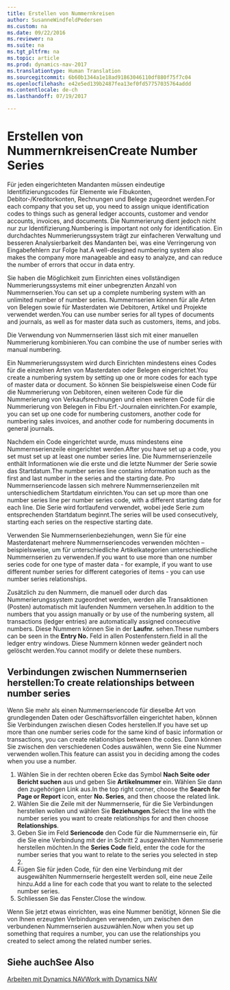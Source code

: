 ```yaml
---
title: Erstellen von Nummernkreisen
author: SusanneWindfeldPedersen
ms.custom: na
ms.date: 09/22/2016
ms.reviewer: na
ms.suite: na
ms.tgt_pltfrm: na
ms.topic: article
ms.prod: dynamics-nav-2017
ms.translationtype: Human Translation
ms.sourcegitcommit: 6b60b1344a1e18ad91863046110df880f75f7c04
ms.openlocfilehash: e42e5ed139b2487fea13ef0fd57757035764addd
ms.contentlocale: de-ch
ms.lasthandoff: 07/19/2017

---
```


# <a name="create-number-series"></a><span data-ttu-id="02009-102">Erstellen von Nummernkreisen</span><span class="sxs-lookup"><span data-stu-id="02009-102">Create Number Series</span></span>

<span data-ttu-id="02009-103">Für jeden eingerichteten Mandanten müssen eindeutige Identifizierungscodes für Elemente wie Fibukonten, Debitor-/Kreditorkonten, Rechnungen und Belege zugeordnet werden.</span><span class="sxs-lookup"><span data-stu-id="02009-103">For each company that you set up, you need to assign unique identification codes to things such as general ledger accounts, customer and vendor accounts, invoices, and documents.</span></span> <span data-ttu-id="02009-104">Die Nummerierung dient jedoch nicht nur zur Identifizierung.</span><span class="sxs-lookup"><span data-stu-id="02009-104">Numbering is important not only for identification.</span></span> <span data-ttu-id="02009-105">Ein durchdachtes Nummerierungssystem trägt zur einfacheren Verwaltung und besseren Analysierbarkeit des Mandanten bei, was eine Verringerung von Eingabefehlern zur Folge hat.</span><span class="sxs-lookup"><span data-stu-id="02009-105">A well-designed numbering system also makes the company more manageable and easy to analyze, and can reduce the number of errors that occur in data entry.</span></span>

<span data-ttu-id="02009-106">Sie haben die Möglichkeit zum Einrichten eines vollständigen Nummerierungssystems mit einer unbegrenzten Anzahl von Nummernserien.</span><span class="sxs-lookup"><span data-stu-id="02009-106">You can set up a complete numbering system with an unlimited number of number series.</span></span> <span data-ttu-id="02009-107">Nummernserien können für alle Arten von Belegen sowie für Masterdaten wie Debitoren, Artikel und Projekte verwendet werden.</span><span class="sxs-lookup"><span data-stu-id="02009-107">You can use number series for all types of documents and journals, as well as for master data such as customers, items, and jobs.</span></span>

<span data-ttu-id="02009-108">Die Verwendung von Nummernserien lässt sich mit einer manuellen Nummerierung kombinieren.</span><span class="sxs-lookup"><span data-stu-id="02009-108">You can combine the use of number series with manual numbering.</span></span>

<span data-ttu-id="02009-109">Ein Nummerierungssystem wird durch Einrichten mindestens eines Codes für die einzelnen Arten von Masterdaten oder Belegen eingerichtet.</span><span class="sxs-lookup"><span data-stu-id="02009-109">You create a numbering system by setting up one or more codes for each type of master data or document.</span></span> <span data-ttu-id="02009-110">So können Sie beispielsweise einen Code für die Nummerierung von Debitoren, einen weiteren Code für die Nummerierung von Verkaufsrechnungen und einen weiteren Code für die Nummerierung von Belegen in Fibu Erf.-Journalen einrichten.</span><span class="sxs-lookup"><span data-stu-id="02009-110">For example, you can set up one code for numbering customers, another code for numbering sales invoices, and another code for numbering documents in general journals.</span></span>

<span data-ttu-id="02009-111">Nachdem ein Code eingerichtet wurde, muss mindestens eine Nummernserienzeile eingerichtet werden.</span><span class="sxs-lookup"><span data-stu-id="02009-111">After you have set up a code, you set must set up at least one number series line.</span></span> <span data-ttu-id="02009-112">Die Nummernserienzeile enthält Informationen wie die erste und die letzte Nummer der Serie sowie das Startdatum.</span><span class="sxs-lookup"><span data-stu-id="02009-112">The number series line contains information such as the first and last number in the series and the starting date.</span></span> <span data-ttu-id="02009-113">Pro Nummernseriencode lassen sich mehrere Nummernserienzeilen mit unterschiedlichem Startdatum einrichten.</span><span class="sxs-lookup"><span data-stu-id="02009-113">You can set up more than one number series line per number series code, with a different starting date for each line.</span></span> <span data-ttu-id="02009-114">Die Serie wird fortlaufend verwendet, wobei jede Serie zum entsprechenden Startdatum beginnt.</span><span class="sxs-lookup"><span data-stu-id="02009-114">The series will be used consecutively, starting each series on the respective starting date.</span></span>

<span data-ttu-id="02009-115">Verwenden Sie Nummernserienbeziehungen, wenn Sie für eine Masterdatenart mehrere Nummernseriencodes verwenden möchten – beispielsweise, um für unterschiedliche Artikelkategorien unterschiedliche Nummernserien zu verwenden.</span><span class="sxs-lookup"><span data-stu-id="02009-115">If you want to use more than one number series code for one type of master data - for example, if you want to use different number series for different categories of items - you can use number series relationships.</span></span>

<span data-ttu-id="02009-116">Zusätzlich zu den Nummern, die manuell oder durch das Nummerierungssystem zugeordnet werden, werden alle Transaktionen (Posten) automatisch mit laufenden Nummern versehen.</span><span class="sxs-lookup"><span data-stu-id="02009-116">In addition to the numbers that you assign manually or by use of the numbering system, all transactions (ledger entries) are automatically assigned consecutive numbers.</span></span> <span data-ttu-id="02009-117">Diese Nummern können Sie in der **Laufnr.** sehen.</span><span class="sxs-lookup"><span data-stu-id="02009-117">These numbers can be seen in the **Entry No.**</span></span> <span data-ttu-id="02009-118">Feld in allen Postenfenstern.</span><span class="sxs-lookup"><span data-stu-id="02009-118">field in all the ledger entry windows.</span></span> <span data-ttu-id="02009-119">Diese Nummern können weder geändert noch gelöscht werden.</span><span class="sxs-lookup"><span data-stu-id="02009-119">You cannot modify or delete these numbers.</span></span>

## <a name="to-create-relationships-between-number-series"></a><span data-ttu-id="02009-120">Verbindungen zwischen Nummernserien herstellen:</span><span class="sxs-lookup"><span data-stu-id="02009-120">To create relationships between number series</span></span>
<span data-ttu-id="02009-121">Wenn Sie mehr als einen Nummernseriencode für dieselbe Art von grundlegenden Daten oder Geschäftsvorfällen eingerichtet haben, können Sie Verbindungen zwischen diesen Codes herstellen.</span><span class="sxs-lookup"><span data-stu-id="02009-121">If you have set up more than one number series code for the same kind of basic information or transactions, you can create relationships between the codes.</span></span> <span data-ttu-id="02009-122">Dann können Sie zwischen den verschiedenen Codes auswählen, wenn Sie eine Nummer verwenden wollen.</span><span class="sxs-lookup"><span data-stu-id="02009-122">This feature can assist you in deciding among the codes when you use a number.</span></span>

1. <span data-ttu-id="02009-123">Wählen Sie in der rechten oberen Ecke das Symbol **Nach Seite oder Bericht suchen** aus und geben Sie **Artikelnummer** ein. Wählen Sie dann den zugehörigen Link aus.</span><span class="sxs-lookup"><span data-stu-id="02009-123">In the top right corner, choose the **Search for Page or Report** icon, enter **No. Series**, and then choose the related link.</span></span>
2. <span data-ttu-id="02009-124">Wählen Sie die Zeile mit der Nummernserie, für die Sie Verbindungen herstellen wollen und wählen Sie **Beziehungen**.</span><span class="sxs-lookup"><span data-stu-id="02009-124">Select the line with the number series you want to create relationships for and then choose **Relationships**.</span></span>
3. <span data-ttu-id="02009-125">Geben Sie im Feld **Seriencode** den Code für die Nummernserie ein, für die Sie eine Verbindung mit der in Schritt 2 ausgewählten Nummernserie herstellen möchten.</span><span class="sxs-lookup"><span data-stu-id="02009-125">In the **Series Code** field, enter the code for the number series that you want to relate to the series you selected in step 2.</span></span>
4. <span data-ttu-id="02009-126">Fügen Sie für jeden Code, für den eine Verbindung mit der ausgewählten Nummernserie hergestellt werden soll, eine neue Zeile hinzu.</span><span class="sxs-lookup"><span data-stu-id="02009-126">Add a line for each code that you want to relate to the selected number series.</span></span>
5. <span data-ttu-id="02009-127">Schliessen Sie das Fenster.</span><span class="sxs-lookup"><span data-stu-id="02009-127">Close the window.</span></span>

<span data-ttu-id="02009-128">Wenn Sie jetzt etwas einrichten, was eine Nummer benötigt, können Sie die von Ihnen erzeugten Verbindungen verwenden, um zwischen den verbundenen Nummernserien auszuwählen.</span><span class="sxs-lookup"><span data-stu-id="02009-128">Now when you set up something that requires a number, you can use the relationships you created to select among the related number series.</span></span>

## <a name="see-also"></a><span data-ttu-id="02009-129">Siehe auch</span><span class="sxs-lookup"><span data-stu-id="02009-129">See Also</span></span>
[<span data-ttu-id="02009-130">Arbeiten mit Dynamics NAV</span><span class="sxs-lookup"><span data-stu-id="02009-130">Work with Dynamics NAV</span></span>](ui-work-product.md)

